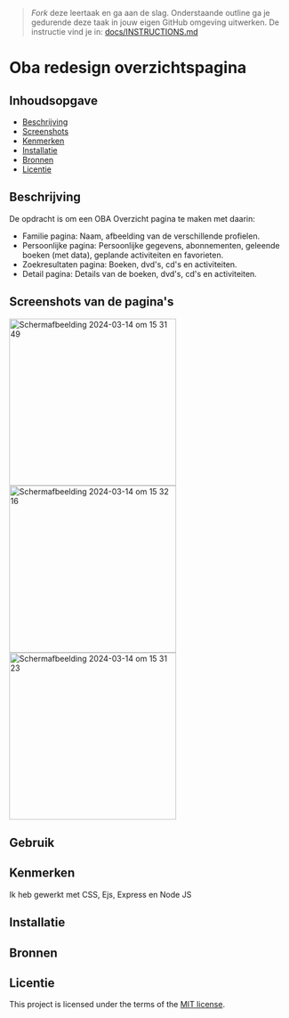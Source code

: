 > _Fork_ deze leertaak en ga aan de slag. Onderstaande outline ga je gedurende deze taak in jouw eigen GitHub omgeving uitwerken. De instructie vind je in: [docs/INSTRUCTIONS.md](docs/INSTRUCTIONS.md)

# Oba redesign overzichtspagina
<!-- Geef je project een titel en schrijf in één zin wat het is -->

## Inhoudsopgave

  * [Beschrijving](#beschrijving)
  * [Screenshots](#Screenshots)
  * [Kenmerken](#kenmerken)
  * [Installatie](#installatie)
  * [Bronnen](#bronnen)
  * [Licentie](#licentie)

## Beschrijving
<!-- In de Beschrijving staat kort beschreven wat voor project het is en wat je hebt gemaakt -->
<!-- Voeg een mooie poster visual toe 📸 -->
<!-- Voeg een link toe naar Github Pages 🌐-->
De opdracht is om een OBA Overzicht pagina te maken met daarin:
- Familie pagina: Naam, afbeelding van de verschillende profielen.
- Persoonlijke pagina: Persoonlijke gegevens, abonnementen, geleende boeken (met data), geplande activiteiten en favorieten.
- Zoekresultaten pagina: Boeken, dvd's, cd's en activiteiten.
- Detail pagina: Details van de boeken, dvd's, cd's en activiteiten.

## Screenshots van de pagina's
<img width="300" alt="Scherm­afbeelding 2024-03-14 om 15 31 49" src="https://github.com/Akikosophia/server-side-rendering-server-side-website/assets/144008863/d2270565-68d3-4c0f-a18a-b799449ea40e">
<img width="300" alt="Scherm­afbeelding 2024-03-14 om 15 32 16" src="https://github.com/Akikosophia/server-side-rendering-server-side-website/assets/144008863/38abef6f-0a8c-45f7-aa8a-4c02777b4905">
<img width="300" alt="Scherm­afbeelding 2024-03-14 om 15 31 23" src="https://github.com/Akikosophia/server-side-rendering-server-side-website/assets/144008863/167afc29-572f-4e65-9239-92e6f8732004">


## Gebruik
<!--Bij Gebruik staat hoe je project er uit ziet, hoe het werkt en wat je er mee kan. -->

## Kenmerken
<!-- Bij Kenmerken staat welke technieken zijn gebruikt en hoe. Wat is de HTML structuur? Wat zijn de belangrijkste dingen in CSS? Wat is er met Javascript gedaan en hoe? Misschien heb je een framwork of library gebruikt? -->
Ik heb gewerkt met CSS, Ejs, Express en Node JS

## Installatie
<!-- Bij Instalatie staat hoe een andere developer aan jouw repo kan werken -->

## Bronnen

## Licentie

This project is licensed under the terms of the [MIT license](./LICENSE).
